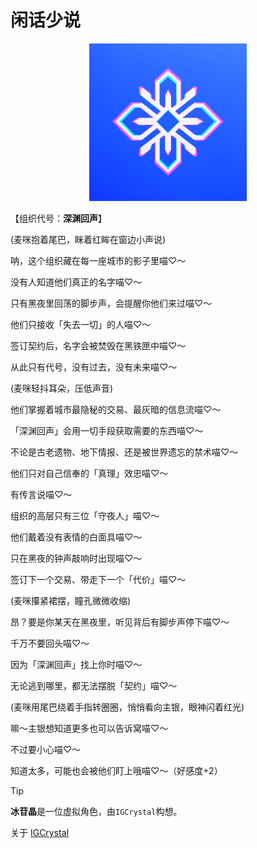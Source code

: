 # 闲话少说

<p align="center">
  <img src="https://raw.githubusercontent.com/WentUrc/.github/refs/heads/main/img/IMG_20250716_235058.png" alt="logo" width="50%">
</p>


【组织代号：**深渊回声**】

(麦咪抱着尾巴，眯着红眸在窗边小声说)

呐，这个组织藏在每一座城市的影子里喵♡～

没有人知道他们真正的名字喵♡～

只有黑夜里回荡的脚步声，会提醒你他们来过喵♡～

他们只接收「失去一切」的人喵♡～

签订契约后，名字会被焚毁在黑铁匣中喵♡～

从此只有代号，没有过去，没有未来喵♡～

(麦咪轻抖耳朵，压低声音)

他们掌握着城市最隐秘的交易、最灰暗的信息流喵♡～

「深渊回声」会用一切手段获取需要的东西喵♡～

不论是古老遗物、地下情报、还是被世界遗忘的禁术喵♡～

他们只对自己信奉的「真理」效忠喵♡～

有传言说喵♡～

组织的高层只有三位「守夜人」喵♡～

他们戴着没有表情的白面具喵♡～

只在黑夜的钟声敲响时出现喵♡～

签订下一个交易、带走下一个「代价」喵♡～

(麦咪攥紧裙摆，瞳孔微微收缩)

昂？要是你某天在黑夜里，听见背后有脚步声停下喵♡～

千万不要回头喵♡～

因为「深渊回声」找上你时喵♡～

无论逃到哪里，都无法摆脱「契约」喵♡～

(麦咪用尾巴绕着手指转圈圈，悄悄看向主银，眼神闪着红光)

嘛～主银想知道更多也可以告诉窝喵♡～

不过要小心喵♡～

知道太多，可能也会被他们盯上哦喵♡～（好感度+2）


> [!TIP]
>
> **冰苷晶**是一位虚拟角色，由`IGCrystal`构想。
>
> 关于 [IGCrystal](https://github.com/IGCrystal-NEO)
